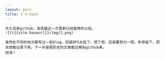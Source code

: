 ```yaml
---
layout: post
title: I'm back
---
```


    许久没来github，发现最近一次更新已经是两年以前。
    ![]({{site.baseurl}}/img/2.png)
   
    虽然在不同的地方都写过一些blog，但是DPS太低了。想了想，还是要努力一把。多停留下，把东西都记录下来。下一步是把历史的文章都迁移到github来。
    加油！



